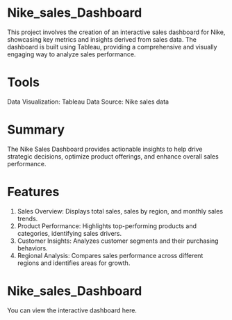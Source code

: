# Nike_sales_Dashboard
This project involves the creation of an interactive sales dashboard for Nike, showcasing key metrics and insights derived from sales data. The dashboard is built using Tableau, providing a comprehensive and visually engaging way to analyze sales performance.

# Tools
Data Visualization: Tableau
Data Source: Nike sales data

# Summary
The Nike Sales Dashboard provides actionable insights to help drive strategic decisions, optimize product offerings, and enhance overall sales performance.

# Features
1) Sales Overview: Displays total sales, sales by region, and monthly sales trends.
2) Product Performance: Highlights top-performing products and categories, identifying sales drivers.
3) Customer Insights: Analyzes customer segments and their purchasing behaviors.
4) Regional Analysis: Compares sales performance across different regions and identifies areas for growth.

# Nike_sales_Dashboard
You can view the interactive dashboard here.
